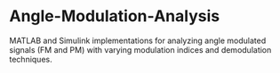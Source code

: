 # Angle-Modulation-Analysis
MATLAB and Simulink implementations for analyzing angle modulated signals (FM and PM) with varying modulation indices and demodulation techniques.
